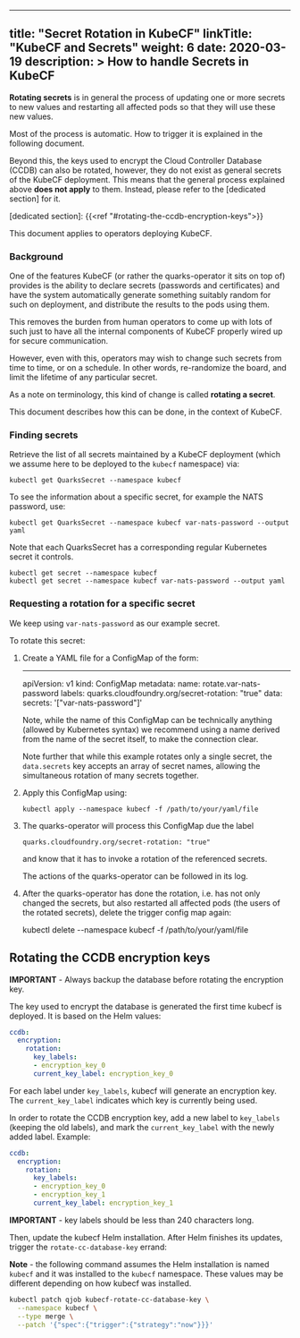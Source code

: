 
---
title: "Secret Rotation in KubeCF"
linkTitle: "KubeCF and Secrets"
weight: 6
date: 2020-03-19
description: >
  How to handle Secrets in KubeCF
---

__Rotating secrets__ is in general the process of updating one or more
secrets to new values and restarting all affected pods so that they
will use these new values.

Most of the process is automatic. How to trigger it is explained
in the following document.

Beyond this, the keys used to encrypt the Cloud Controller Database
(CCDB) can also be rotated, however, they do not exist as general
secrets of the KubeCF deployment. This means that the general process
explained above __does not apply__ to them.  Instead, please refer to
the [dedicated section] for it.

[dedicated section]: {{<ref "#rotating-the-ccdb-encryption-keys">}}

This document applies to operators deploying KubeCF.

### Background

One of the features KubeCF (or rather the quarks-operator it sits on top
of) provides is the ability to declare secrets (passwords and
certificates) and have the system automatically generate something
suitably random for such on deployment, and distribute the results to
the pods using them.

This removes the burden from human operators to come up with lots of
such just to have all the internal components of KubeCF properly wired
up for secure communication.

However, even with this, operators may wish to change such secrets
from time to time, or on a schedule. In other words, re-randomize the
board, and limit the lifetime of any particular secret.

As a note on terminology, this kind of change is called
__rotating a secret__.

This document describes how this can be done, in the context of KubeCF.

### Finding secrets

Retrieve the list of all secrets maintained by a KubeCF deployment (which we
assume here to be deployed to the `kubecf` namespace) via:

    kubectl get QuarksSecret --namespace kubecf

To see the information about a specific secret, for example the NATS password,
use:

    kubectl get QuarksSecret --namespace kubecf var-nats-password --output yaml

Note that each QuarksSecret has a corresponding regular Kubernetes secret it
controls.

    kubectl get secret --namespace kubecf
    kubectl get secret --namespace kubecf var-nats-password --output yaml

### Requesting a rotation for a specific secret

We keep using `var-nats-password` as our example secret.

To rotate this secret:

  1. Create a YAML file for a ConfigMap of the form:

        ---
        apiVersion: v1
        kind: ConfigMap
        metadata:
          name: rotate.var-nats-password
          labels:
            quarks.cloudfoundry.org/secret-rotation: "true"
        data:
          secrets: '["var-nats-password"]'

     Note, while the name of this ConfigMap can be technically
     anything (allowed by Kubernetes syntax) we recommend using a name
     derived from the name of the secret itself, to make the
     connection clear.

     Note further that while this example rotates only a single
     secret, the `data.secrets` key accepts an array of secret names,
     allowing the simultaneous rotation of many secrets together.

  2. Apply this ConfigMap using:

         kubectl apply --namespace kubecf -f /path/to/your/yaml/file

  3. The quarks-operator will process this ConfigMap due the label

         quarks.cloudfoundry.org/secret-rotation: "true"

     and know that it has to invoke a rotation of the referenced
     secrets.

     The actions of the quarks-operator can be followed in its log.

  4. After the quarks-operator has done the rotation, i.e. has not only
     changed the secrets, but also restarted all affected pods (the
     users of the rotated secrets), delete the trigger config map
     again:

        kubectl delete --namespace kubecf -f /path/to/your/yaml/file

## Rotating the CCDB encryption keys

**IMPORTANT** - Always backup the database before rotating the encryption key.

The key used to encrypt the database is generated the first time kubecf is deployed.
It is based on the Helm values:

```yaml
ccdb:
  encryption:
    rotation:
      key_labels:
      - encryption_key_0
      current_key_label: encryption_key_0
```

For each label under `key_labels`, kubecf will generate an encryption key.
The `current_key_label` indicates which key is currently being used.

In order to rotate the CCDB encryption key, add a new label to `key_labels` (keeping the old
labels), and mark the `current_key_label` with the newly added label. Example:

```yaml
ccdb:
  encryption:
    rotation:
      key_labels:
      - encryption_key_0
      - encryption_key_1
      current_key_label: encryption_key_1
```

**IMPORTANT** - key labels should be less than 240 characters long.

Then, update the kubecf Helm installation. After Helm finishes its updates, trigger the
`rotate-cc-database-key` errand:

**Note** - the following command assumes the Helm installation is named `kubecf` and it was
installed to the `kubecf` namespace. These values may be different depending on how kubecf was
installed.

```sh
kubectl patch qjob kubecf-rotate-cc-database-key \
  --namespace kubecf \
  --type merge \
  --patch '{"spec":{"trigger":{"strategy":"now"}}}'
```

